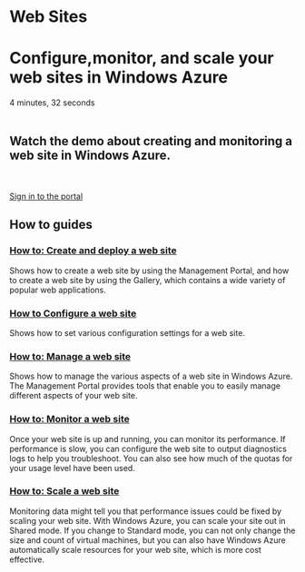 <properties linkid="develop-net" urlDisplayName="Web Sites" pageTitle="Web Sites - Windows Azure service management" metaKeywords="Windows Azure web sites, Windows Azure website, Azure web site, Azure website" description="Find how to topics about web sites hosted in Windows Azure." metaCanonical="" services="" documentationCenter="" title="Web Sites" authors=""  solutions="" writer="" manager="" editor=""  />




<div class="dev-center"><h1>Web Sites</h1>
<div class="hero">
<h1>Configure,monitor, and scale your web sites in Windows Azure</h1>
<div style="cursor: pointer; background-image: url('/media/dev-video-net.png')!important;" class="video" onclick="document.location.href='http://go.microsoft.com/fwlink/?LinkID=234412'">4 minutes, 32 seconds</div>
<div class="left-cont"><br />
<h2>Watch the demo about creating and monitoring a web site in Windows Azure.</h2>
<br /><br /><a href="http://manage.windowsazure.com" class="site-arrowlink1">Sign in to the portal<br /></a></div>
</div>
<div class="dev-articles">
<h2>How to guides</h2>
<div class="article red">
<h3><a href="./howto-create-websites/">How to: Create and deploy a web site</a></h3>
<p>Shows how to create a web site by using the Management Portal, and how to create a web site by using the Gallery, which contains a wide variety of popular web applications.</p>
</div>
<div class="article blue">
<h3><a href="./howto-configure-websites/">How to Configure a web site</a></h3>
<p>Shows how to set various configuration settings for a web site.</p>
</div>
<div class="article green">
<h3><a href="./howto-create-websites/">How to: Manage a web site</a></h3>
<p>Shows how to manage the various aspects of a web site in Windows Azure. The Management Portal provides tools that enable you to easily manage different aspects of your web site.</p>
</div>
<div class="article red">
<h3><a href="./howto-manage-websites/">How to: Monitor a web site</a></h3>
<p>Once your web site is up and running, you can monitor its performance. If performance is slow, you can configure the web site to output diagnostics logs to help you troubleshoot. You can also see how much of the quotas for your usage level have been used.</p>
</div>
<div class="article blue">
<h3><a href="./howto-scale-websites/">How to: Scale a web site</a></h3>
<p>Monitoring data might tell you that performance issues could be fixed by scaling your web site. With Windows Azure, you can scale your site out in Shared mode. If you change to Standard mode, you can not only change the size and count of virtual machines, but you can also have Windows Azure automatically scale resources for your web site, which is more cost effective.</p>
</div>
</div>
</div>